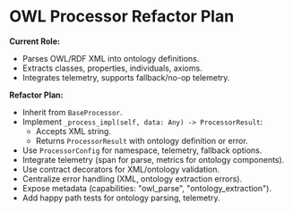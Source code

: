 # OWL Processor Refactor Plan

**Current Role:**
- Parses OWL/RDF XML into ontology definitions.
- Extracts classes, properties, individuals, axioms.
- Integrates telemetry, supports fallback/no-op telemetry.

**Refactor Plan:**
- Inherit from `BaseProcessor`.
- Implement `_process_impl(self, data: Any) -> ProcessorResult`:
  - Accepts XML string.
  - Returns `ProcessorResult` with ontology definition or error.
- Use `ProcessorConfig` for namespace, telemetry, fallback options.
- Integrate telemetry (span for parse, metrics for ontology components).
- Use contract decorators for XML/ontology validation.
- Centralize error handling (XML, ontology extraction errors).
- Expose metadata (capabilities: "owl_parse", "ontology_extraction").
- Add happy path tests for ontology parsing, telemetry. 